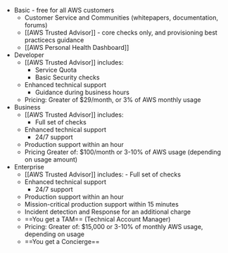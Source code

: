- Basic - free for all AWS customers
	- Customer Service and Communities (whitepapers, documentation, forums)
	- [[AWS Trusted Advisor]] - core checks only, and provisioning best practicecs guidance
	- [[AWS Personal Health Dashboard]]
- Developer
	- [[AWS Trusted Advisor]] includes:
		- Service Quota
		- Basic Security checks
	- Enhanced technical support
		- Guidance during business hours
	- Pricing: Greater of $29/month, or 3% of AWS monthly usage
- Business
	-  [[AWS Trusted Advisor]] includes:
		- Full set of checks
	- Enhanced technical support
		- 24/7 support
	- Production support within an hour
	- Pricing Greater of: $100/month or 3-10% of AWS usage (depending on usage amount)
- Enterprise
	- [[AWS Trusted Advisor]] includes:
			- Full set of checks
	- Enhanced technical support
		- 24/7 support
	- Production support within an hour
	- Mission-critical production support within 15 minutes
	- Incident detection and Response for an additional charge
	- ==You get a TAM== (Technical Account Manager)
	- Pricing: Greater of: $15,000 or 3-10% of monthly AWS usage, depending on usage
	- ==You get a Concierge==